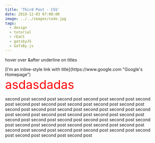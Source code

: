 ```yaml
---
title: 'Third Post - CSS'
date: 2018-12-03 07:00:00
image: ../../images/code.jpg
tags:
  - design
  - tutorial
  - rEaCt
  - gatsbyJS
  - GaTsBy.js
---
```


<p>hover over &after underline on titles</p>
[I'm an inline-style link with title](https://www.google.com "Google's Homepage")
<div style="color:red;font-size:40px;">
asdasdadas
</div>
<!-- endexcerpt -->

<p>
second post second post second post second post second post second post second post second post second post second post second post second post second post second post second post second post second post second post second post second post second post second post second post second post second post second post second post second post second post second post second post second post second post second post second post second post second post second post second post second post second post second post
</p>
